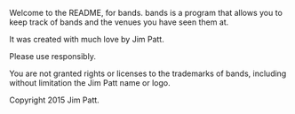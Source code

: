 Welcome to the README, for bands. bands is a program that allows you to keep track of bands and the venues you have seen them at.

It was created with much love by Jim Patt.

Please use responsibly.

You are not granted rights or licenses to the trademarks of bands, including without limitation the Jim Patt name or logo.

Copyright 2015 Jim Patt.
